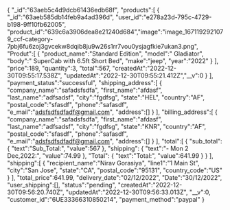 { 
    "_id":"63aeb5c4d9dcb61436edb68f",
    "products":[
        {
            "_id":"63aeb585db14feb9a4ad396d",
            "user_id":"e278a23d-795c-4729-b198-9ff10fb62005",
            "product_id":"639c6a3906dea8e21240d684","image":"image_1671192921079_ccf-category-7pbj6fu6zoj3gvcekw8dqib8ju9w26s1rr7vou0ysjagfkie7ukan3.png",
            "Produt":[
                {
                    "product_name":"Standard Edition",
                     "model":" Gladiator",
                    "body":" SuperCab with 6.5ft Short Bed",
                    "make":"jeep",
                    "year":"2022"
                }
            ],
                    "price":189,
                    "quantity":3,
                    "total":567,
                    "createdAt":"2022-12-30T09:55:17.538Z",
                    "updatedAt":"2022-12-30T09:55:21.412Z","__v":0
         }
    ],
    "payment_status":"successful",
    "shipping_address":[
        {
            "company_name":"safadsfsdfa",
            "first_name":"afdasf",
            "last_name":"adfsadsf",
            "city":"fgdfsg",
            "state":"HEL",
            "country":"AF",
            "postal_code":"sfasdf",
            "phone":"safasdf",
            "e_mail":"adsfsdfsdfadf@gmail.com",
            "address":[]
        }
    ],
    "billing_address":[
        {
            "company_name":"safadsfsdfa",
            "first_name":"afdasf",
            "last_name":"adfsadsf",
            "city":"fgdfsg",
            "state":"KNR",
            "country":"AF",
            "postal_code":"sfasdf",
            "phone":"safasdf",
            "e_mail":"adsfsdfsdfadf@gmail.com",
            "address":[]
        }
    ],
    "total":[
        {
            "sub_total":
            {
                "text":"Sub_Total:",
                "value":567
            },
            "shipping":
            {
                "text":"- Mon 2 Dec,2022:",
                "value":74.99
            },
            "Total":
            {
                "text":"Total:",
                "value":641.99
            }
        }
    ],
    "shipping":[
        {
            "recipient_name":"Nirav Gorasiya",
            "line1":"1 Main St",
            "city":"San Jose",
            "state":"CA",
            "postal_code":"95131",
            "country_code":"US"
        }
     ],
    "total_price":641.99,
    "delivery_date":"02/12/2022",
    "Date":"30/12/2022",
    "user_shipping":[],
    "status":"pending",
    "createdAt":"2022-12-30T09:56:20.740Z",
    "updatedAt":"2022-12-30T09:56:33.013Z",
    "__v":0,
    "customer_id":"6UE33366310850214",
    "payment_method":"paypal"
}

